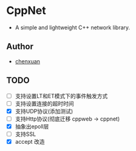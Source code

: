 # CppNet
- A simple and lightweight C++ network library.
## Author
- [chenxuan](https://github.com/chenxuan520)
## TODO
- [ ] 支持设置LT和ET模式下的事件触发方式
- [ ] 支持设置连接的超时时间
- [x] 支持UDP协议(添加测试)
- [ ] 支持Http协议(彻底迁移 cppweb -> cppnet)
- [x] 抽象出epoll层
- [ ] 支持SSL
- [x] accept 改造
